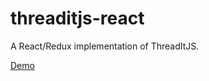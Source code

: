 # threaditjs-react

A React/Redux implementation of ThreadItJS.

[Demo](http://react.threaditjs.stockboy.us/)